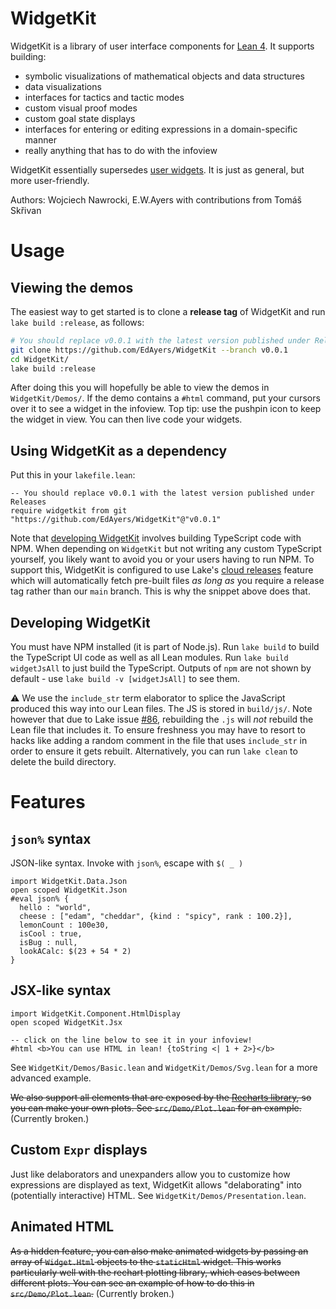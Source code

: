 # WidgetKit

WidgetKit is a library of user interface components for [Lean 4](https://leanprover.github.io/). It
supports building:
- symbolic visualizations of mathematical objects and data structures
- data visualizations
- interfaces for tactics and tactic modes
- custom visual proof modes
- custom goal state displays
- interfaces for entering or editing expressions in a domain-specific manner
- really anything that has to do with the infoview

WidgetKit essentially supersedes [user widgets](https://leanprover.github.io/lean4/doc/examples/widgets.lean.html).
It is just as general, but more user-friendly.

Authors: Wojciech Nawrocki, E.W.Ayers with contributions from Tomáš Skřivan

# Usage

## Viewing the demos

The easiest way to get started is to clone a **release tag** of WidgetKit and run
`lake build :release`, as follows:

```bash
# You should replace v0.0.1 with the latest version published under Releases
git clone https://github.com/EdAyers/WidgetKit --branch v0.0.1
cd WidgetKit/
lake build :release
```

After doing this you will hopefully be able to view the demos in `WidgetKit/Demos/`. If the demo
contains a `#html` command, put your cursors over it to see a widget in the infoview. Top tip: use
the pushpin icon to keep the widget in view. You can then live code your widgets.

## Using WidgetKit as a dependency

Put this in your `lakefile.lean`:
```lean
-- You should replace v0.0.1 with the latest version published under Releases
require widgetkit from git "https://github.com/EdAyers/WidgetKit"@"v0.0.1"
```

Note that [developing WidgetKit](#developing-widgetkit) involves building TypeScript code with NPM.
When depending on `WidgetKit` but not writing any custom TypeScript yourself, you likely want to
avoid you or your users having to run NPM. To support this, WidgetKit is configured to use Lake's
[cloud releases](https://github.com/leanprover/lake/#cloud-releases) feature which will
automatically fetch pre-built files *as long as* you require a release tag rather than our `main`
branch. This is why the snippet above does that.

## Developing WidgetKit

You must have NPM installed (it is part of Node.js). Run `lake build` to build the TypeScript UI
code as well as all Lean modules. Run `lake build widgetJsAll` to just build the TypeScript. Outputs
of `npm` are not shown by default - use `lake build -v [widgetJsAll]` to see them.

⚠️ We use the `include_str` term elaborator to splice the JavaScript produced this way into our Lean
files. The JS is stored in `build/js/`. Note however that due to Lake issue [#86](https://github.com/leanprover/lake/issues/86),
rebuilding the `.js` will *not* rebuild the Lean file that includes it. To ensure freshness you may
have to resort to hacks like adding a random comment in the file that uses `include_str` in order to
ensure it gets rebuilt. Alternatively, you can run `lake clean` to delete the build directory.

# Features

## `json%` syntax

JSON-like syntax. Invoke with `json%`, escape with `$( _ )`

```lean
import WidgetKit.Data.Json
open scoped WidgetKit.Json
#eval json% {
  hello : "world",
  cheese : ["edam", "cheddar", {kind : "spicy", rank : 100.2}],
  lemonCount : 100e30,
  isCool : true,
  isBug : null,
  lookACalc: $(23 + 54 * 2)
}
```

## JSX-like syntax

```lean
import WidgetKit.Component.HtmlDisplay
open scoped WidgetKit.Jsx

-- click on the line below to see it in your infoview!
#html <b>You can use HTML in lean! {toString <| 1 + 2>}</b>
```

See `WidgetKit/Demos/Basic.lean` and `WidgetKit/Demos/Svg.lean` for a more advanced example.

~~We also support all elements that are exposed by the [Recharts library](https://recharts.org/en-US/api),
so you can make your own plots. See `src/Demo/Plot.lean` for an example.~~ (Currently broken.)

## Custom `Expr` displays

Just like delaborators and unexpanders allow you to customize how expressions are displayed as text,
WidgetKit allows "delaborating" into (potentially interactive) HTML. See
`WidgetKit/Demos/Presentation.lean`.

## Animated HTML

~~As a hidden feature, you can also make animated widgets by passing an array of `Widget.Html`
objects to the `staticHtml` widget. This works particularly well with the rechart plotting library,
which eases between different plots.  You can see an example of how to do this in
`src/Demo/Plot.lean`.~~ (Currently broken.)
